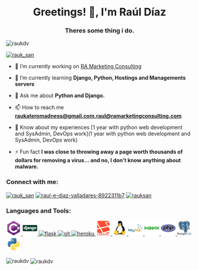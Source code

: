 <h1 align="center">Greetings! 👋, I'm Raúl Díaz</h1>
<h3 align="center">Theres some thing i do.</h3>

<p align="left"> <img src="https://komarev.com/ghpvc/?username=raukdv&label=Profile%20views&color=0e75b6&style=flat" alt="raukdv" /> </p>

<p align="left"> <a href="https://twitter.com/rauk_san" target="blank"><img src="https://img.shields.io/twitter/follow/rauk_san?logo=twitter&style=for-the-badge" alt="rauk_san" /></a> </p>

- 🔭 I’m currently working on [RA Marketing Consulting](https://precisionglobal.marketing/)

- 🌱 I’m currently learning **Django, Python, Hostings and Managements servers**

- 💬 Ask me about **Python and Django.**

- 📫 How to reach me **raukateromadness@gmail.com,raul@ramarketingconsulting.com**

- 📄 Know about my experiences [1 year with python web development and SysAdmin, DevOps work](1 year with python web development and SysAdmin, DevOps work)

- ⚡ Fun fact **I was close to throwing away a page worth thousands of dollars for removing a virus... and no, I don't know anything about malware.**

<h3 align="left">Connect with me:</h3>
<p align="left">
<a href="https://twitter.com/rauk_san" target="blank"><img align="center" src="https://raw.githubusercontent.com/rahuldkjain/github-profile-readme-generator/master/src/images/icons/Social/twitter.svg" alt="rauk_san" height="30" width="40" /></a>
<a href="https://linkedin.com/in/raul-e-diaz-valladares-8922311b7" target="blank"><img align="center" src="https://raw.githubusercontent.com/rahuldkjain/github-profile-readme-generator/master/src/images/icons/Social/linked-in-alt.svg" alt="raul-e-diaz-valladares-8922311b7" height="30" width="40" /></a>
<a href="https://instagram.com/rauksan" target="blank"><img align="center" src="https://raw.githubusercontent.com/rahuldkjain/github-profile-readme-generator/master/src/images/icons/Social/instagram.svg" alt="rauksan" height="30" width="40" /></a>
</p>

<h3 align="left">Languages and Tools:</h3>
<p align="left"> <a href="https://www.w3schools.com/cs/" target="_blank"> <img src="https://raw.githubusercontent.com/devicons/devicon/master/icons/csharp/csharp-original.svg" alt="csharp" width="40" height="40"/> </a> <a href="https://www.djangoproject.com/" target="_blank"> <img src="https://raw.githubusercontent.com/devicons/devicon/master/icons/django/django-original.svg" alt="django" width="40" height="40"/> </a> <a href="https://flask.palletsprojects.com/" target="_blank"> <img src="https://www.vectorlogo.zone/logos/pocoo_flask/pocoo_flask-icon.svg" alt="flask" width="40" height="40"/> </a> <a href="https://git-scm.com/" target="_blank"> <img src="https://www.vectorlogo.zone/logos/git-scm/git-scm-icon.svg" alt="git" width="40" height="40"/> </a> <a href="https://heroku.com" target="_blank"> <img src="https://www.vectorlogo.zone/logos/heroku/heroku-icon.svg" alt="heroku" width="40" height="40"/> </a> <a href="https://laravel.com/" target="_blank"> <img src="https://raw.githubusercontent.com/devicons/devicon/master/icons/laravel/laravel-plain-wordmark.svg" alt="laravel" width="40" height="40"/> </a> <a href="https://www.linux.org/" target="_blank"> <img src="https://raw.githubusercontent.com/devicons/devicon/master/icons/linux/linux-original.svg" alt="linux" width="40" height="40"/> </a> <a href="https://www.mysql.com/" target="_blank"> <img src="https://raw.githubusercontent.com/devicons/devicon/master/icons/mysql/mysql-original-wordmark.svg" alt="mysql" width="40" height="40"/> </a> <a href="https://www.nginx.com" target="_blank"> <img src="https://raw.githubusercontent.com/devicons/devicon/master/icons/nginx/nginx-original.svg" alt="nginx" width="40" height="40"/> </a> <a href="https://www.php.net" target="_blank"> <img src="https://raw.githubusercontent.com/devicons/devicon/master/icons/php/php-original.svg" alt="php" width="40" height="40"/> </a> <a href="https://www.postgresql.org" target="_blank"> <img src="https://raw.githubusercontent.com/devicons/devicon/master/icons/postgresql/postgresql-original-wordmark.svg" alt="postgresql" width="40" height="40"/> </a> <a href="https://www.python.org" target="_blank"> <img src="https://raw.githubusercontent.com/devicons/devicon/master/icons/python/python-original.svg" alt="python" width="40" height="40"/> </a> </p>

<p><img align="left" src="https://github-readme-stats.vercel.app/api/top-langs?username=raukdv&show_icons=true&theme=tokyonight&locale=en&layout=compact" alt="raukdv" /></p>

<p>&nbsp;<img align="center" src="https://github-readme-stats.vercel.app/api?username=raukdv&show_icons=true&theme=tokyonight&title_color=000000&text_color=000000&bg_color=ffffff&locale=en" alt="raukdv" /></p>

